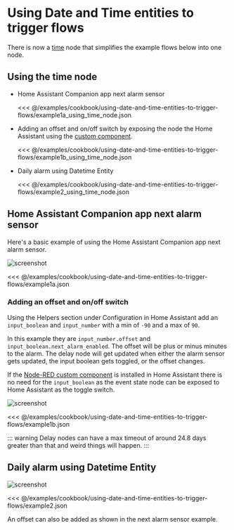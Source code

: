 # Using Date and Time entities to trigger flows

There is now a [time](../node/time.md) node that simplifies the example flows below into one node.

## Using the time node

- Home Assistant Companion app next alarm sensor

  <<< @/examples/cookbook/using-date-and-time-entities-to-trigger-flows/example1a_using_time_node.json

- Adding an offset and on/off switch by exposing the node the Home Assistant using the [custom component](https://github.com/zachowj/hass-node-red).

  <<< @/examples/cookbook/using-date-and-time-entities-to-trigger-flows/example1b_using_time_node.json

- Daily alarm using Datetime Entity

  <<< @/examples/cookbook/using-date-and-time-entities-to-trigger-flows/example2_using_time_node.json

## Home Assistant Companion app next alarm sensor

Here's a basic example of using the Home Assistant Companion app next alarm sensor.

![screenshot](./images/using-date-and-time-entities-to-trigger-flows_01.png)

<<< @/examples/cookbook/using-date-and-time-entities-to-trigger-flows/example1a.json

### Adding an offset and on/off switch

Using the Helpers section under Configuration in Home Assistant add an `input_boolean` and `input_number` with a min of `-90` and a max of `90`.

In this example they are `input_number.offset` and `input_boolean.next_alarm_enabled`. The offset will be plus or minus minutes to the alarm. The delay node will get updated when either the alarm sensor gets updated, the input boolean gets toggled, or the offset changes.

If the [Node-RED custom component](https://github.com/zachowj/hass-node-red) is installed in Home Assistant there is no need for the `input_boolean` as the event state node can be exposed to Home Assistant as the toggle switch.

![screenshot](./images/using-date-and-time-entities-to-trigger-flows_02.png)

<<< @/examples/cookbook/using-date-and-time-entities-to-trigger-flows/example1b.json

::: warning
Delay nodes can have a max timeout of around 24.8 days greater than that and weird things will happen.
:::

## Daily alarm using Datetime Entity

![screenshot](./images/using-date-and-time-entities-to-trigger-flows_03.png)

<<< @/examples/cookbook/using-date-and-time-entities-to-trigger-flows/example2.json

An offset can also be added as shown in the next alarm sensor example.
